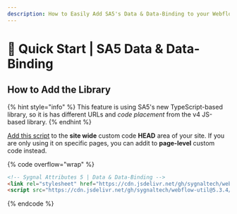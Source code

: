 ```yaml
---
description: How to Easily Add SA5's Data & Data-Binding to your Webflow Site
---
```


# 🚀 Quick Start | SA5 Data & Data-Binding

## How to Add the Library <a href="#step-1---add-the-library" id="step-1---add-the-library"></a>

{% hint style="info" %}
This feature is using SA5's new TypeScript-based library, so it is has different URLs and _code placement_ from the v4 JS-based library.&#x20;
{% endhint %}

[Add this script](../overview/how-to-add-custom-code.md) to the **site wide** custom code **HEAD** area of your site. If you are only using it on specific pages, you can addit to **page-level** custom code instead.

{% code overflow="wrap" %}
```html
<!-- Sygnal Attributes 5 | Data & Data-Binding --> 
<link rel="stylesheet" href="https://cdn.jsdelivr.net/gh/sygnaltech/webflow-util@5.3.4/dist/css/webflow-data.css"> 
<script src="https://cdn.jsdelivr.net/gh/sygnaltech/webflow-util@5.3.4/dist/nocode/webflow-data.js"></script>
```
{% endcode %}











